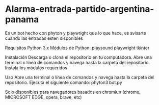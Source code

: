 # Alarma-entrada-partido-argentina-panama
Es un bot hecho con phyton y playwright que lo que hace, es avisarte cuando las entradas esten disponibles


Requisitos
Python 3.x
Módulos de Python:
playsound
playwright
tkinter

Instalación
Descarga o clona el repositorio en tu computadora.
Abre una terminal o línea de comandos y navega hasta la carpeta del repositorio.
Instala los módulos requeridos

Uso
Abre una terminal o línea de comandos y navega hasta la carpeta del repositorio.
Ejecuta el siguiente comando:
phyton3 bot.py

Solo disponibles para navegadores basados en chromiun (chrome, MICROSOFT EDGE, opera, brave, etc)
